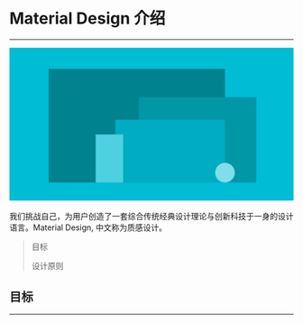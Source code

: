# Material Design 介绍

---

![](/assets/materialdesign_introduction.png)

我们挑战自己，为用户创造了一套综合传统经典设计理论与创新科技于一身的设计语言。Material Design, 中文称为质感设计。



> 目标
>
> 设计原则



## 目标

---



